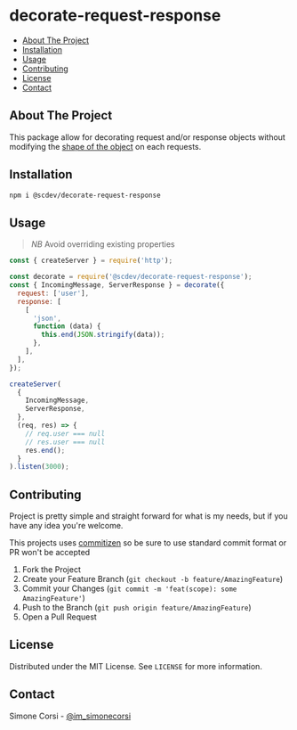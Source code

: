# decorate-request-response

<!-- toc -->

- [About The Project](#about-the-project)
- [Installation](#installation)
- [Usage](#usage)
- [Contributing](#contributing)
- [License](#license)
- [Contact](#contact)

<!-- tocstop -->

## About The Project

This package allow for decorating request and/or response objects without modifying the [shape of the object](https://mathiasbynens.be/notes/shapes-ics) on each requests.

<!-- GETTING STARTED -->

## Installation

```sh
npm i @scdev/decorate-request-response
```

<!-- USAGE EXAMPLES -->

## Usage

> _NB_ Avoid overriding existing properties

```js
const { createServer } = require('http');

const decorate = require('@scdev/decorate-request-response');
const { IncomingMessage, ServerResponse } = decorate({
  request: ['user'],
  response: [
    [
      'json',
      function (data) {
        this.end(JSON.stringify(data));
      },
    ],
  ],
});

createServer(
  {
    IncomingMessage,
    ServerResponse,
  },
  (req, res) => {
    // req.user === null
    // res.user === null
    res.end();
  }
).listen(3000);
```

<!-- CONTRIBUTING -->

## Contributing

Project is pretty simple and straight forward for what is my needs, but if you have any idea you're welcome.

This projects uses [commitizen](https://github.com/commitizen/cz-cli) so be sure to use standard commit format or PR won't be accepted

1. Fork the Project
2. Create your Feature Branch (`git checkout -b feature/AmazingFeature`)
3. Commit your Changes (`git commit -m 'feat(scope): some AmazingFeature'`)
4. Push to the Branch (`git push origin feature/AmazingFeature`)
5. Open a Pull Request

<!-- LICENSE -->

## License

Distributed under the MIT License. See `LICENSE` for more information.

<!-- CONTACT -->

## Contact

Simone Corsi - [@im_simonecorsi](https://twitter.com/im_simonecorsi)
